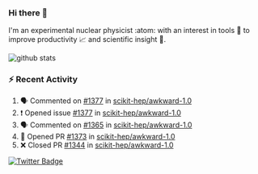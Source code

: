 ### Hi there 👋 

I'm an experimental nuclear physicist :atom: with an interest in tools :wrench: to improve productivity :chart_with_upwards_trend: and scientific insight :telescope:.

![github stats](https://github-readme-stats.vercel.app/api?username=agoose77&show_icons=true&hide_rank=true&hide_title=true&bg_color=30,e76445,904e95&text_color=efe3ec&icon_color=efe3ec)
<!--
**agoose77/agoose77** is a ✨ _special_ ✨ repository because its `README.md` (this file) appears on your GitHub profile.

Here are some ideas to get you started:

- 🔭 I’m currently working on ...
- 🌱 I’m currently learning ...
- 👯 I’m looking to collaborate on ...
- 🤔 I’m looking for help with ...
- 💬 Ask me about ...
- 📫 How to reach me: ...
- 😄 Pronouns: ...
- ⚡ Fun fact: ...
-->

### :zap: Recent Activity
<!--START_SECTION:activity-->
1. 🗣 Commented on [#1377](https://github.com/scikit-hep/awkward-1.0/issues/1377) in [scikit-hep/awkward-1.0](https://github.com/scikit-hep/awkward-1.0)
2. ❗️ Opened issue [#1377](https://github.com/scikit-hep/awkward-1.0/issues/1377) in [scikit-hep/awkward-1.0](https://github.com/scikit-hep/awkward-1.0)
3. 🗣 Commented on [#1365](https://github.com/scikit-hep/awkward-1.0/issues/1365) in [scikit-hep/awkward-1.0](https://github.com/scikit-hep/awkward-1.0)
4. 💪 Opened PR [#1373](https://github.com/scikit-hep/awkward-1.0/pull/1373) in [scikit-hep/awkward-1.0](https://github.com/scikit-hep/awkward-1.0)
5. ❌ Closed PR [#1344](https://github.com/scikit-hep/awkward-1.0/pull/1344) in [scikit-hep/awkward-1.0](https://github.com/scikit-hep/awkward-1.0)
<!--END_SECTION:activity-->


[![Twitter Badge](https://img.shields.io/twitter/follow/agoose77?style=flat-square&logo=Twitter&logoColor=white&color=cornflowerblue)](https://twitter.com/agoose77)
